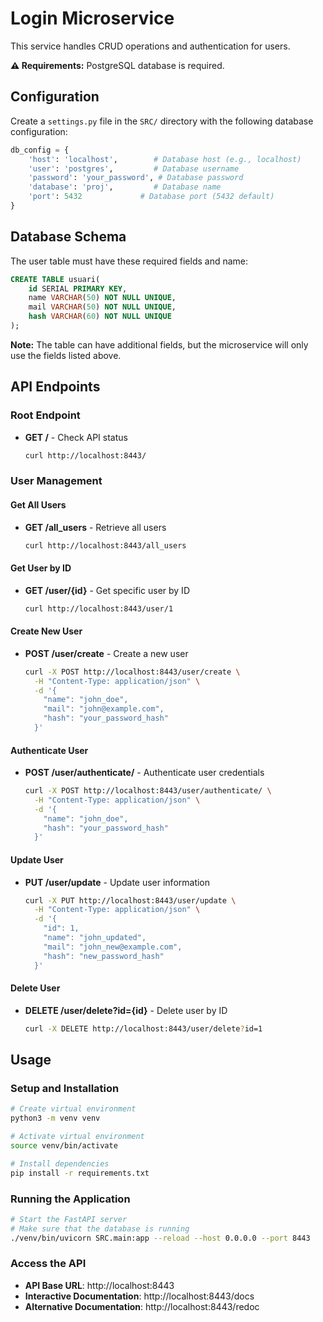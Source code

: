 # Login Microservice

This service handles CRUD operations and authentication for users.

**⚠️ Requirements:** PostgreSQL database is required.

## Configuration

Create a `settings.py` file in the `SRC/` directory with the following database configuration:

```python
db_config = {
    'host': 'localhost',        # Database host (e.g., localhost)
    'user': 'postgres',         # Database username
    'password': 'your_password', # Database password
    'database': 'proj',         # Database name
    'port': 5432             # Database port (5432 default)
}
```

## Database Schema
The user table must have these required fields and name:

```sql
CREATE TABLE usuari(
    id SERIAL PRIMARY KEY,
    name VARCHAR(50) NOT NULL UNIQUE,
    mail VARCHAR(50) NOT NULL UNIQUE,
    hash VARCHAR(60) NOT NULL UNIQUE
);
```

**Note:** The table can have additional fields, but the microservice will only use the fields listed above.

## API Endpoints

### Root Endpoint
- **GET /** - Check API status
  ```bash
  curl http://localhost:8443/
  ```

### User Management

#### Get All Users
- **GET /all_users** - Retrieve all users
  ```bash
  curl http://localhost:8443/all_users
  ```

#### Get User by ID
- **GET /user/{id}** - Get specific user by ID
  ```bash
  curl http://localhost:8443/user/1
  ```

#### Create New User
- **POST /user/create** - Create a new user
  ```bash
  curl -X POST http://localhost:8443/user/create \
    -H "Content-Type: application/json" \
    -d '{
      "name": "john_doe",
      "mail": "john@example.com",
      "hash": "your_password_hash"
    }'
  ```

#### Authenticate User
- **POST /user/authenticate/** - Authenticate user credentials
  ```bash
  curl -X POST http://localhost:8443/user/authenticate/ \
    -H "Content-Type: application/json" \
    -d '{
      "name": "john_doe",
      "hash": "your_password_hash"
    }'
  ```

#### Update User
- **PUT /user/update** - Update user information
  ```bash
  curl -X PUT http://localhost:8443/user/update \
    -H "Content-Type: application/json" \
    -d '{
      "id": 1,
      "name": "john_updated",
      "mail": "john_new@example.com",
      "hash": "new_password_hash"
    }'
  ```

#### Delete User
- **DELETE /user/delete?id={id}** - Delete user by ID
  ```bash
  curl -X DELETE http://localhost:8443/user/delete?id=1
  ```

## Usage

### Setup and Installation
```bash
# Create virtual environment
python3 -m venv venv

# Activate virtual environment
source venv/bin/activate

# Install dependencies
pip install -r requirements.txt
```

### Running the Application
```bash
# Start the FastAPI server
# Make sure that the database is running
./venv/bin/uvicorn SRC.main:app --reload --host 0.0.0.0 --port 8443
```

### Access the API
- **API Base URL**: http://localhost:8443
- **Interactive Documentation**: http://localhost:8443/docs
- **Alternative Documentation**: http://localhost:8443/redoc

